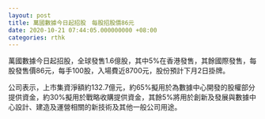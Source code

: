 ```yaml
---
layout: post
title: 萬國數據今日起招股　每股招股價86元
date: 2020-10-21 07:44:05.000000000 +08:00
categories: rthk
---
```


萬國數據今日起招股，全球發售1.6億股，其中5%在香港發售，其餘國際發售，每股發售價86元，每手100股，入場費近8700元，股份預計下月2日掛牌。

公司表示，上市集資淨額約132.7億元，約65%擬用於為數據中心開發的股權部分提供資金，約30%擬用於戰略收購提供資金，其餘5%將用於創新及發展與數據中心設計、建造及運營相關的新技術及其他一般公司用途。
